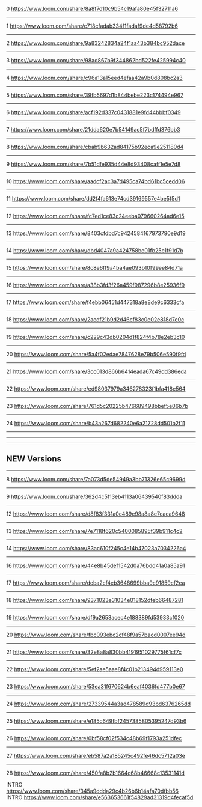 
0 https://www.loom.com/share/8a8f7d10c9b54c19afa80e45f32711a6

---

1 https://www.loom.com/share/c718cfadab334f1fadaf9de4d58792b6

---


2 https://www.loom.com/share/9a83242834a24f1aa43b384bc952dace

---


3 https://www.loom.com/share/98ad867b9f344862bd522fe425994c40

---


4 https://www.loom.com/share/c96a13a15eed4efaa42a9b0d808bc2a3

---


5 https://www.loom.com/share/39fb5697d1b844bebe223c174494e967

---


6 https://www.loom.com/share/acf192d337c0431881e9fd44bbbf0349

---


7 https://www.loom.com/share/21dda620e7b54149ac5f7bdffd376bb3

---



8 https://www.loom.com/share/cbab9b632ad84175b92eca9e251180d4

---


9 https://www.loom.com/share/7b51dfe935d44e8d93408caff1e5e7d8

---


10 https://www.loom.com/share/aadcf2ac3a7d495ca74bd61bc5cedd06

---


11 https://www.loom.com/share/dd2f4fa613e74cd39169557e4be5f5d1

---


12 https://www.loom.com/share/fc7ed1ce83c24eeba079660264ad6e15

---


13 https://www.loom.com/share/8403cfdbd7c9424584167973790e9d19

---


14 https://www.loom.com/share/dbd4047a9a424758be01fb25e1f91d7b

---



15 https://www.loom.com/share/8c8e6ff9a4ba4ae093b10f99ee84d71a

---


16 https://www.loom.com/share/a38b3fd3f26a459f987296b8e25936f9

---


17 https://www.loom.com/share/f4ebb06451d447318a8e8de9c6333cfa

---



18 https://www.loom.com/share/2acdf21b9d2d46cf83c0e02e818d7e0c

---


19 https://www.loom.com/share/c229c43db0204d1f824f4b78e2eb3c10

---


20 https://www.loom.com/share/5a4f02edae7847628e79b506e590f9fd

---


21 https://www.loom.com/share/3cc013d866b6414eada67c49dd386eda

---


22 https://www.loom.com/share/ed98037979a346278323f1bfa418e564

---


23 https://www.loom.com/share/761d5c20225b476689498bbef5e06b7b

---


24 https://www.loom.com/share/b43a267d682240e6a21728dd501b2f11

---



---


---

## NEW Versions

---


8 https://www.loom.com/share/7a073d5de54949a3bb71326e65c9699d

---


9 https://www.loom.com/share/362d4c5f13eb4113a06439540f83ddda

---



12 https://www.loom.com/share/d8f83f331a0c489e98a8a8e7caea9648

---


13 https://www.loom.com/share/7e7118f620c5400085895f39b911c4c2

---


14 https://www.loom.com/share/83ac610f245c4e14b47023a7034226a4

---


16 https://www.loom.com/share/44e8b45def1542d0a76bdd41a0a85a91

---


17 https://www.loom.com/share/deba2cf4eb3648699bba9c91859cf2ea

---


18 https://www.loom.com/share/9371023e31034e018152dfeb66487281

---


19 https://www.loom.com/share/df9a2653acec4e188389fd53933cf020

---


20 https://www.loom.com/share/fbc093ebc2cf48f9a57bacd0007ee94d

---


21 https://www.loom.com/share/32e8a8a830bb4191951029775f61cf7c

---


22 https://www.loom.com/share/5ef2ae5aae8f4c01b213494d959113e0

---

23 https://www.loom.com/share/53ea31f670624b6eaf4036fd477b0e67


---

24 https://www.loom.com/share/27339544a3ad478589d93bd6376265dd

---

25 https://www.loom.com/share/e185c649fbf2457385805395247d93b6

---

26 https://www.loom.com/share/0bf58cf02f534c48b69f1793a251dfec

---

27 https://www.loom.com/share/eb587a2a185245c492fe46dc5712a03e

---


28 https://www.loom.com/share/450fa8b2b1664c68b46668c13531141d

INTRO https://www.loom.com/share/345a9ddda29c4b26b6b14afa70dfbb56
INTRO https://www.loom.com/share/e563653661f54829ad31319d4fecaf5d